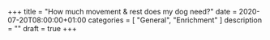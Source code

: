+++
title =  "How much movement & rest does my dog need?"
date = 2020-07-20T08:00:00+01:00
categories = [
    "General",
    "Enrichment"
]
description = ""
draft = true
+++

